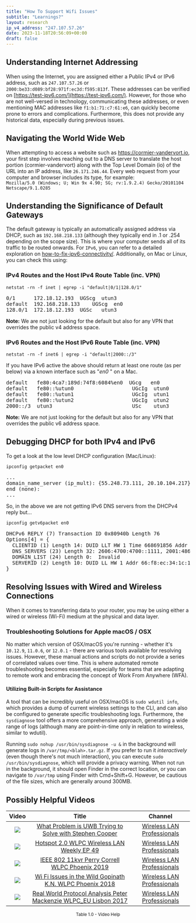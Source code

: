 ```yaml
---
title: "How To Support Wifi Issues"
subtitle: "Learnings?"
layout: research
ip_v4_address: "247.107.57.26"
date: 2023-11-18T20:56:09+00:00
draft: false
---
```


## Understanding Internet Addressing

When using the Internet, you are assigned either a Public IPv4 or IPv6 address, such as ```247.107.57.26``` or ```2000:be33:d089:bf28:971f:ec3d:f595:813f```. These addresses can be verified on [https://test-ipv6.com/](https://test-ipv6.com/). However, for those who are not well-versed in technology, communicating these addresses, or even mentioning MAC addresses like ```f1:b1:71:c7:61:e6```, can quickly become prone to errors and complications. Furthermore, this does not provide any historical data, especially during previous issues.
## Navigating the World Wide Web

When attempting to access a website such as https://cormier-vandervort.io, your first step involves reaching out to a DNS server to translate the host portion (cormier-vandervort) along with the Top Level Domain (io) of the URL into an IP address, like ```26.171.246.44```. Every web request from your computer and browser includes its type, for example: <br>```Mozilla/5.0 (Windows; U; Win 9x 4.90; SG; rv:1.9.2.4) Gecko/20101104 Netscape/9.1.0285```
## Understanding the Significance of Default Gateways

The default gateway is typically an automatically assigned address via DHCP, such as ```192.168.218.133``` (although they typically end in .1 or .254 depending on the scope size). This is where your computer sends all of its traffic to be routed onwards. For ```IPv6```, you can refer to a detailed exploration on [how-to-fix-ipv6-connectivity/](/blog/how-to-fix-ipv6-connectivity/). Additionally, on Mac or Linux, you can check this using: <br>
### IPv4 Routes and the Host IPv4 Route Table (inc. VPN)
```netstat -rn -f inet | egrep -i "default|0/1|128.0/1"```

<pre>
0/1      172.18.12.193  UGScg  utun3
default  192.168.218.133    UGScg  en0
128.0/1  172.18.12.193  UGSc   utun3</pre>

**Note:** We are not just looking for the default but also for any VPN that overrides the public v4 address space.

### IPv6 Routes and the Host IPv6 Route Table (inc. VPN)
```netstat -rn -f inet6 | egrep -i "default|2000::/3"```

If you have IPv6 active the above should return at least one route (as per below) via a known interface such as "_en0_ " on a Mac. 

<pre>
default   fe80:4ca7:189d:74f8:6084%en0  UGcg   en0
default   fe80::%utun0                   UGcIg  utun0
default   fe80::%utun1                   UGcIg  utun1
default   fe80::%utun2                   UGcIg  utun2
2000::/3  utun3                          USc    utun3</pre>

**Note:** We are not just looking for the default but also for any VPN that overrides the public v6 address space.
<br>

## Debugging DHCP for both IPv4 and IPv6

To get a look at the low level DHCP configuration (Mac/Linux): 

```ipconfig getpacket en0```

<pre>
...
domain_name_server (ip_mult): {55.248.73.111, 20.10.104.217}
end (none):
...</pre>

So, in the above we are not getting IPv6 DNS servers from the DHCPv4 reply but...

```ipconfig getv6packet en0```

<pre>
DHCPv6 REPLY (7) Transaction ID 0x80940b Length 76
Options[4] = {
  CLIENTID (1) Length 14: DUID LLT HW 1 Time 668691856 Addr f1:b1:71:c7:61:e6
  DNS_SERVERS (23) Length 32: 2606:4700:4700::1111, 2001:4860:4860::8844
  DOMAIN_LIST (24) Length 0:  Invalid
  SERVERID (2) Length 10: DUID LL HW 1 Addr 66:f8:ec:34:1c:14
}</pre>




## Resolving Issues with Wired and Wireless Connections

When it comes to transferring data to your router, you may be using either a wired or wireless (Wi-Fi) medium at the physical and data layer.
### Troubleshooting Solutions for Apple macOS / OSX
No matter which version of OSX/macOS you're running - whether it's ```10.12.9```, ```11.0.6```, or ```12.0.1``` - there are various tools available for resolving issues. However, these manual actions and scripts do not provide a series of correlated values over time. This is where automated remote troubleshooting becomes essential, especially for teams that are adapting to remote work and embracing the concept of Work From Anywhere (WFA).
#### Utilizing Built-in Scripts for Assistance
A tool that can be incredibly useful on OSX/macOS is ```sudo wdutil info```, which provides a dump of current wireless settings to the CLI, and can also be configured to generate specific troubleshooting logs. Furthermore, the ```sysdiagnose``` tool offers a more comprehensive approach, generating a wide range of logs (although many are point-in-time only in relation to wireless, similar to wdutil).

Running ```sudo nohup /usr/bin/sysdiagnose -u &``` in the background will generate logs in ```/var/tmp/<blah>.tar.gz```. If you prefer to run it *interactively* (even though there's not much interaction), you can execute ```sudo /usr/bin/sysdiagnose```, which will provide a privacy warning. When not run in the background, it should open Finder in the correct location, or you can navigate to ```/var/tmp``` using Finder with Cmd+Shift+G. However, be cautious of the file sizes, which are generally around 300MB.
## Possibly Helpful Videos

<link href="/plugins/lity/css/lity.min.css" rel="stylesheet">
<script src="/plugins/lity/js/lity.min.js"></script>
<div class="table1-start"></div>

|Video | Title | Channel |
| :---: | :---: | :---: |
|<a href="https://www.youtube.com/watch?v=zq5WOz06k_k" data-lity><img src="https://i.ytimg.com/vi/zq5WOz06k_k/default.jpg" class="img-fluid"></a>|<a href="https://www.youtube.com/watch?v=zq5WOz06k_k" data-lity>What Problem is UWB Trying to Solve with Stephen Cooper</a>|<a target="_blank" href="https://www.youtube.com/channel/UCIzBSS46vcqhwmBZ7ZpY-yg" >Wireless LAN Professionals</a>|
|<a href="https://www.youtube.com/watch?v=rjE-BEVlS-0" data-lity><img src="https://i.ytimg.com/vi/rjE-BEVlS-0/default.jpg" class="img-fluid"></a>|<a href="https://www.youtube.com/watch?v=rjE-BEVlS-0" data-lity>Hotspot 2.0   WLPC Wireless LAN Weekly EP 49</a>|<a target="_blank" href="https://www.youtube.com/channel/UCIzBSS46vcqhwmBZ7ZpY-yg" >Wireless LAN Professionals</a>|
|<a href="https://www.youtube.com/watch?v=p_K9xHxFM8Y" data-lity><img src="https://i.ytimg.com/vi/p_K9xHxFM8Y/default.jpg" class="img-fluid"></a>|<a href="https://www.youtube.com/watch?v=p_K9xHxFM8Y" data-lity>IEEE 802 11kvr   Perry Correll   WLPC Phoenix 2019</a>|<a target="_blank" href="https://www.youtube.com/channel/UCIzBSS46vcqhwmBZ7ZpY-yg" >Wireless LAN Professionals</a>|
|<a href="https://www.youtube.com/watch?v=XIgyJ0f8Zl4" data-lity><img src="https://i.ytimg.com/vi/XIgyJ0f8Zl4/default.jpg" class="img-fluid"></a>|<a href="https://www.youtube.com/watch?v=XIgyJ0f8Zl4" data-lity>Wi Fi Issues in the Wild   Gopinath K.N.   WLPC Phoenix 2018</a>|<a target="_blank" href="https://www.youtube.com/channel/UCIzBSS46vcqhwmBZ7ZpY-yg" >Wireless LAN Professionals</a>|
|<a href="https://www.youtube.com/watch?v=npVezI4l7tA" data-lity><img src="https://i.ytimg.com/vi/npVezI4l7tA/default.jpg" class="img-fluid"></a>|<a href="https://www.youtube.com/watch?v=npVezI4l7tA" data-lity>Real World Protocol Analysis   Peter Mackenzie   WLPC_EU Lisbon 2017</a>|<a target="_blank" href="https://www.youtube.com/channel/UCIzBSS46vcqhwmBZ7ZpY-yg" >Wireless LAN Professionals</a>|

<center><small>Table 1.0 - Video Help</small></center>
 <br>
<div class="table1-end"></div>
<script type="text/javascript">
(function() {
    $('div.table1-start').nextUntil('div.table1-end', 'table').addClass('table thead-dark table-striped table-responsive rounded').attr('id', 't1');
    $('#t1').find('thead').addClass('thead-dark');
})();
</script>
